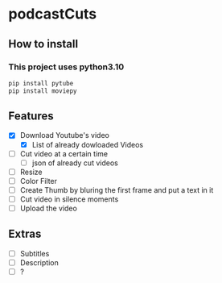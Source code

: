 # podcastCuts

## How to install

### This project uses python3.10

```cmd
pip install pytube
pip install moviepy
```

## Features

- [x] Download Youtube's video
  - [x] List of already dowloaded Videos
- [ ] Cut video at a certain time
  - [ ] json of already cut videos
- [ ] Resize
- [ ] Color Filter
- [ ] Create Thumb by bluring the first frame and put a text in it
- [ ] Cut video in silence moments
- [ ] Upload the video

## Extras

- [ ] Subtitles
- [ ] Description
- [ ] ?
